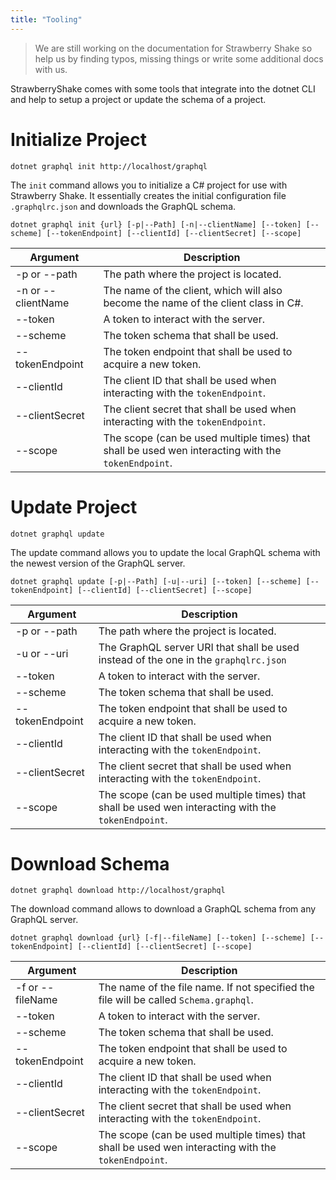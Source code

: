 ```yaml
---
title: "Tooling"
---
```


> We are still working on the documentation for Strawberry Shake so help us by finding typos, missing things or write some additional docs with us.

StrawberryShake comes with some tools that integrate into the dotnet CLI and help to setup a project or update the schema of a project.

# Initialize Project

`dotnet graphql init http://localhost/graphql`

The `init` command allows you to initialize a C# project for use with Strawberry Shake. It essentially creates the initial configuration file `.graphqlrc.json` and downloads the GraphQL schema.

`dotnet graphql init {url} [-p|--Path] [-n|--clientName] [--token] [--scheme] [--tokenEndpoint] [--clientId] [--clientSecret] [--scope]`

| Argument           | Description                                                                                         |
| ------------------ | --------------------------------------------------------------------------------------------------- |
| -p or --path       | The path where the project is located.                                                              |
| -n or --clientName | The name of the client, which will also become the name of the client class in C#.                  |
| --token            | A token to interact with the server.                                                                |
| --scheme           | The token schema that shall be used.                                                                |
| --tokenEndpoint    | The token endpoint that shall be used to acquire a new token.                                       |
| --clientId         | The client ID that shall be used when interacting with the `tokenEndpoint`.                         |
| --clientSecret     | The client secret that shall be used when interacting with the `tokenEndpoint`.                     |
| --scope            | The scope (can be used multiple times) that shall be used wen interacting with the `tokenEndpoint`. |

# Update Project

`dotnet graphql update`

The update command allows you to update the local GraphQL schema with the newest version of the GraphQL server.

`dotnet graphql update [-p|--Path] [-u|--uri] [--token] [--scheme] [--tokenEndpoint] [--clientId] [--clientSecret] [--scope]`

| Argument        | Description                                                                                         |
| --------------- | --------------------------------------------------------------------------------------------------- |
| -p or --path    | The path where the project is located.                                                              |
| -u or --uri     | The GraphQL server URI that shall be used instead of the one in the `graphqlrc.json`                |
| --token         | A token to interact with the server.                                                                |
| --scheme        | The token schema that shall be used.                                                                |
| --tokenEndpoint | The token endpoint that shall be used to acquire a new token.                                       |
| --clientId      | The client ID that shall be used when interacting with the `tokenEndpoint`.                         |
| --clientSecret  | The client secret that shall be used when interacting with the `tokenEndpoint`.                     |
| --scope         | The scope (can be used multiple times) that shall be used wen interacting with the `tokenEndpoint`. |

# Download Schema

`dotnet graphql download http://localhost/graphql`

The download command allows to download a GraphQL schema from any GraphQL server.

`dotnet graphql download {url} [-f|--fileName] [--token] [--scheme] [--tokenEndpoint] [--clientId] [--clientSecret] [--scope]`

| Argument         | Description                                                                                         |
| ---------------- | --------------------------------------------------------------------------------------------------- |
| -f or --fileName | The name of the file name. If not specified the file will be called `Schema.graphql`.               |
| --token          | A token to interact with the server.                                                                |
| --scheme         | The token schema that shall be used.                                                                |
| --tokenEndpoint  | The token endpoint that shall be used to acquire a new token.                                       |
| --clientId       | The client ID that shall be used when interacting with the `tokenEndpoint`.                         |
| --clientSecret   | The client secret that shall be used when interacting with the `tokenEndpoint`.                     |
| --scope          | The scope (can be used multiple times) that shall be used wen interacting with the `tokenEndpoint`. |
